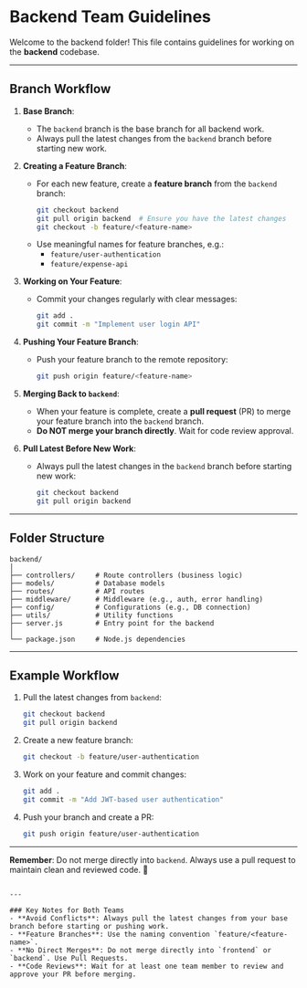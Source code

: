 # Backend Team Guidelines

Welcome to the backend folder! This file contains guidelines for working on the **backend** codebase.

---

## **Branch Workflow**

1. **Base Branch**:

   - The `backend` branch is the base branch for all backend work.
   - Always pull the latest changes from the `backend` branch before starting new work.

2. **Creating a Feature Branch**:

   - For each new feature, create a **feature branch** from the `backend` branch:
     ```bash
     git checkout backend
     git pull origin backend  # Ensure you have the latest changes
     git checkout -b feature/<feature-name>
     ```
   - Use meaningful names for feature branches, e.g.:
     - `feature/user-authentication`
     - `feature/expense-api`

3. **Working on Your Feature**:

   - Commit your changes regularly with clear messages:
     ```bash
     git add .
     git commit -m "Implement user login API"
     ```

4. **Pushing Your Feature Branch**:

   - Push your feature branch to the remote repository:
     ```bash
     git push origin feature/<feature-name>
     ```

5. **Merging Back to `backend`**:

   - When your feature is complete, create a **pull request** (PR) to merge your feature branch into the `backend` branch.
   - **Do NOT merge your branch directly**. Wait for code review approval.

6. **Pull Latest Before New Work**:
   - Always pull the latest changes in the `backend` branch before starting new work:
     ```bash
     git checkout backend
     git pull origin backend
     ```

---

## **Folder Structure**

```plaintext
backend/
│
├── controllers/     # Route controllers (business logic)
├── models/          # Database models
├── routes/          # API routes
├── middleware/      # Middleware (e.g., auth, error handling)
├── config/          # Configurations (e.g., DB connection)
├── utils/           # Utility functions
├── server.js        # Entry point for the backend
│
└── package.json     # Node.js dependencies
```

---

## **Example Workflow**

1. Pull the latest changes from `backend`:

   ```bash
   git checkout backend
   git pull origin backend
   ```

2. Create a new feature branch:

   ```bash
   git checkout -b feature/user-authentication
   ```

3. Work on your feature and commit changes:

   ```bash
   git add .
   git commit -m "Add JWT-based user authentication"
   ```

4. Push your branch and create a PR:
   ```bash
   git push origin feature/user-authentication
   ```

---

**Remember**: Do not merge directly into `backend`. Always use a pull request to maintain clean and reviewed code. 🚀

```

---

### Key Notes for Both Teams
- **Avoid Conflicts**: Always pull the latest changes from your base branch before starting or pushing work.
- **Feature Branches**: Use the naming convention `feature/<feature-name>`.
- **No Direct Merges**: Do not merge directly into `frontend` or `backend`. Use Pull Requests.
- **Code Reviews**: Wait for at least one team member to review and approve your PR before merging.

```

